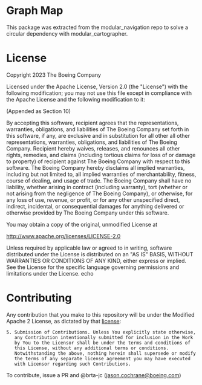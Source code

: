 # Graph Map

This package was extracted from the modular_navigation repo  to solve a circular dependency with modular_cartographer.

# License

Copyright 2023 The Boeing Company

Licensed under the Apache License, Version 2.0 (the "License") with the following modification;
you may not use this file except in compliance with the Apache License and the following modification to it:

(Appended as Section 10)

By accepting this software, recipient agrees that the representations, warranties, obligations, and liabilities of The Boeing Company set forth in this software, if any, are exclusive and in substitution for all other all other representations, warranties, obligations, and liabilities of The Boeing Company.
Recipient hereby waives, releases, and renounces all other rights, remedies, and claims (including tortious claims for loss of or damage to property) of recipient against The Boeing Company with respect to this software.
The Boeing Company hereby disclaims all implied warranties, including but not limited to, all implied warranties of merchantability, fitness, course of dealing, and usage of trade.
The Boeing Company shall have no liability, whether arising in contract (including warranty), tort (whether or not arising from the negligence of The Boeing Company), or otherwise, for any loss of use, revenue, or profit, or for any other unspecified direct, indirect, incidental, or consequential damages for anything delivered or otherwise provided by The Boeing Company under this software.

You may obtain a copy of the original, unmodified License at

   http://www.apache.org/licenses/LICENSE-2.0

Unless required by applicable law or agreed to in writing, software
distributed under the License is distributed on an "AS IS" BASIS,
WITHOUT WARRANTIES OR CONDITIONS OF ANY KIND, either express or implied.
See the License for the specific language governing permissions and
limitations under the License.
echo 

# Contributing

Any contribution that you make to this repository will
be under the Modified Apache 2 License, as dictated by that
[license](http://www.apache.org/licenses/LICENSE-2.0):

```
5. Submission of Contributions. Unless You explicitly state otherwise,
   any Contribution intentionally submitted for inclusion in the Work
   by You to the Licensor shall be under the terms and conditions of
   this License, without any additional terms or conditions.
   Notwithstanding the above, nothing herein shall supersede or modify
   the terms of any separate license agreement you may have executed
   with Licensor regarding such Contributions.
```

To contribute, issue a PR and @brta-jc (jason.cochrane@boeing.com)